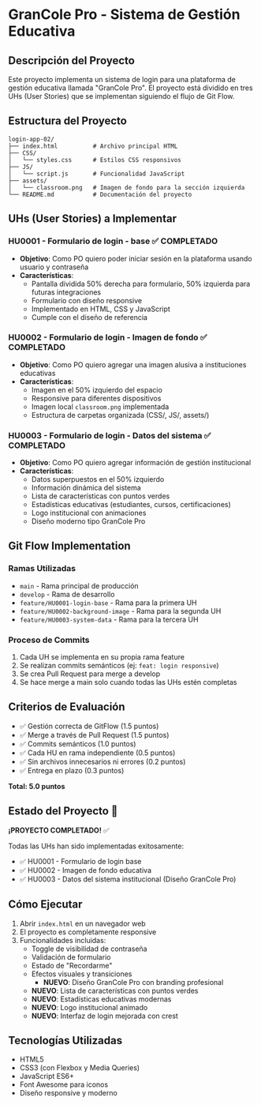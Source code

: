 # GranCole Pro - Sistema de Gestión Educativa

## Descripción del Proyecto
Este proyecto implementa un sistema de login para una plataforma de gestión educativa llamada "GranCole Pro". El proyecto está dividido en tres UHs (User Stories) que se implementan siguiendo el flujo de Git Flow.

## Estructura del Proyecto
```
login-app-02/
├── index.html          # Archivo principal HTML
├── CSS/
│   └── styles.css      # Estilos CSS responsivos
├── JS/
│   └── script.js       # Funcionalidad JavaScript
├── assets/
│   └── classroom.png   # Imagen de fondo para la sección izquierda
└── README.md           # Documentación del proyecto
```

## UHs (User Stories) a Implementar

### HU0001 - Formulario de login - base ✅ COMPLETADO
- **Objetivo**: Como PO quiero poder iniciar sesión en la plataforma usando usuario y contraseña
- **Características**:
  - Pantalla dividida 50% derecha para formulario, 50% izquierda para futuras integraciones
  - Formulario con diseño responsive
  - Implementado en HTML, CSS y JavaScript
  - Cumple con el diseño de referencia

### HU0002 - Formulario de login - Imagen de fondo ✅ COMPLETADO
- **Objetivo**: Como PO quiero agregar una imagen alusiva a instituciones educativas
- **Características**:
  - Imagen en el 50% izquierdo del espacio
  - Responsive para diferentes dispositivos
  - Imagen local `classroom.png` implementada
  - Estructura de carpetas organizada (CSS/, JS/, assets/)

### HU0003 - Formulario de login - Datos del sistema ✅ COMPLETADO
- **Objetivo**: Como PO quiero agregar información de gestión institucional
- **Características**:
  - Datos superpuestos en el 50% izquierdo
  - Información dinámica del sistema
  - Lista de características con puntos verdes
  - Estadísticas educativas (estudiantes, cursos, certificaciones)
  - Logo institucional con animaciones
  - Diseño moderno tipo GranCole Pro

## Git Flow Implementation

### Ramas Utilizadas
- `main` - Rama principal de producción
- `develop` - Rama de desarrollo
- `feature/HU0001-login-base` - Rama para la primera UH
- `feature/HU0002-background-image` - Rama para la segunda UH
- `feature/HU0003-system-data` - Rama para la tercera UH

### Proceso de Commits
1. Cada UH se implementa en su propia rama feature
2. Se realizan commits semánticos (ej: `feat: login responsive`)
3. Se crea Pull Request para merge a develop
4. Se hace merge a main solo cuando todas las UHs estén completas

## Criterios de Evaluación
- ✅ Gestión correcta de GitFlow (1.5 puntos)
- ✅ Merge a través de Pull Request (1.5 puntos)
- ✅ Commits semánticos (1.0 puntos)
- ✅ Cada HU en rama independiente (0.5 puntos)
- ✅ Sin archivos innecesarios ni errores (0.2 puntos)
- ✅ Entrega en plazo (0.3 puntos)

**Total: 5.0 puntos**

## Estado del Proyecto 🎯

**¡PROYECTO COMPLETADO!** ✅

Todas las UHs han sido implementadas exitosamente:
- ✅ HU0001 - Formulario de login base
- ✅ HU0002 - Imagen de fondo educativa  
- ✅ HU0003 - Datos del sistema institucional (Diseño GranCole Pro)

## Cómo Ejecutar
1. Abrir `index.html` en un navegador web
2. El proyecto es completamente responsive
3. Funcionalidades incluidas:
   - Toggle de visibilidad de contraseña
   - Validación de formulario
   - Estado de "Recordarme"
   - Efectos visuales y transiciones
       - **NUEVO**: Diseño GranCole Pro con branding profesional
    - **NUEVO**: Lista de características con puntos verdes
    - **NUEVO**: Estadísticas educativas modernas
    - **NUEVO**: Logo institucional animado
    - **NUEVO**: Interfaz de login mejorada con crest

## Tecnologías Utilizadas
- HTML5
- CSS3 (con Flexbox y Media Queries)
- JavaScript ES6+
- Font Awesome para iconos
- Diseño responsive y moderno
